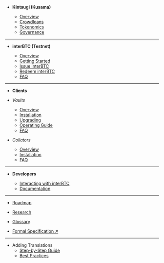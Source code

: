 <!-- docs/_sidebar.md -->

* **Kintsugi (Kusama)**

  * [Overview](kintsugi/overview.md)
  * [Crowdloans](kintsugi/crowdloans.md)
  * [Tokenomics](kintsugi/tokenomics.md)
  * [Governance](kintsugi/governance.md)

---

* **interBTC (Testnet)**

  * [Overview](start/overview.md)
  * [Getting Started](start/prereq.md)
  * [Issue interBTC](start/issue.md)
  * [Redeem interBTC](start/redeem.md)
  * [FAQ](start/faq.md)

---

* **Clients**

* *Vaults*

  * [Overview](vault/overview.md)
  * [Installation](vault/installation.md)
  * [Upgrading](vault/upgrading.md)
  * [Operating Guide](vault/guide.md)
  * [FAQ](vault/faq.md)

* *Collators*

  * [Overview](collator/overview.md)
  * [Installation](collator/guide.md)
  * [FAQ](collator/faq.md)

---

* **Developers**

  * [Interacting with interBTC](developers/integration.md)
  * [Documentation](developers/documentation.md)

---

* [Roadmap](about/roadmap.md)

* [Research](about/research.md)

* [Glossary](about/glossary.md)

* [Formal Specification :arrow_upper_right:](https://spec.interlay.io/)

---

* Adding Translations
  * [Step-by-Step Guide](translation/guide.md)
  * [Best Practices](translation/best-practices.md)
